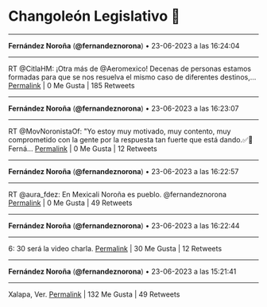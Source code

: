 # Changoleón Legislativo 🙈
*****
**Fernández Noroña** (**@fernandeznorona**) • 23-06-2023 a las 16:24:04
*****
RT @CitlaHM: ¡Otra más de @Aeromexico! Decenas de personas estamos formadas para que se nos resuelva el mismo caso de diferentes destinos,…
[Permalink](https://twitter.com/fernandeznorona/status/1672400158464815106) | 0 Me Gusta | 185 Retweets
*****
**Fernández Noroña** (**@fernandeznorona**) • 23-06-2023 a las 16:23:07
*****
RT @MovNoronistaOf: "Yo estoy muy motivado, muy contento, muy comprometido con la gente por la respuesta tan fuerte que está dando.✅💯
Ferná…
[Permalink](https://twitter.com/fernandeznorona/status/1672399920282894343) | 0 Me Gusta | 12 Retweets
*****
**Fernández Noroña** (**@fernandeznorona**) • 23-06-2023 a las 16:22:57
*****
RT @aura_fdez: En Mexicali Noroña es pueblo.
@fernandeznorona
[Permalink](https://twitter.com/fernandeznorona/status/1672399878260146177) | 0 Me Gusta | 49 Retweets
*****
**Fernández Noroña** (**@fernandeznorona**) • 23-06-2023 a las 16:22:44
*****
6: 30 será la video charla.
[Permalink](https://twitter.com/fernandeznorona/status/1672399824535293954) | 30 Me Gusta | 12 Retweets
*****
**Fernández Noroña** (**@fernandeznorona**) • 23-06-2023 a las 15:21:41
*****
Xalapa, Ver.
[Permalink](https://twitter.com/fernandeznorona/status/1672384460896206848) | 132 Me Gusta | 49 Retweets